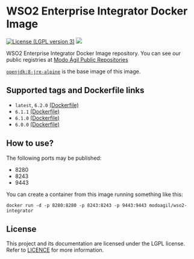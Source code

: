 WSO2 Enterprise Integrator Docker Image
==========
[![License (LGPL version 3)](https://img.shields.io/badge/license-GNU%20LGPL%20version%203.0-green.svg?maxAge=2592000)](https://github.com/modoagil/wso2-integrator/blob/master/LICENSE)  [![](https://images.microbadger.com/badges/image/modoagil/wso2-integrator.svg)](https://microbadger.com/images/modoagil/wso2-integrator "Badge by microbadger.com")

WSO2 Enterprise Integrator Docker Image repository. You can see our public registries at [Modo Ágil Public Repositories](https://hub.docker.com/u/modoagil/)

[`openjdk:8-jre-alpine`](https://hub.docker.com/_/openjdk/) is the base image of this image.

Supported tags and Dockerfile links
---

- `latest`, `6.2.0` [(Dockerfile)](https://github.com/modoagil/wso2-integrator/blob/6.2.0/Dockerfile)
- `6.1.1` [(Dockerfile)](https://github.com/modoagil/wso2-integrator/blob/6.1.1/Dockerfile)
- `6.1.0` [(Dockerfile)](https://github.com/modoagil/wso2-integrator/blob/6.1.0/Dockerfile)
- `6.0.0` [(Dockerfile)](https://github.com/modoagil/wso2-integrator/blob/6.0.0/Dockerfile)

How to use?
---

The following ports may be published:

- 8280
- 8243
- 9443

You can create a container from this image running something like this:

```
docker run -d -p 8280:8280 -p 8243:8243 -p 9443:9443 modoagil/wso2-integrator
```

License
---

This project and its documentation are licensed under the LGPL license. Refer to [LICENCE](https://github.com/modoagil/wso2-integrator/blob/master/LICENCE) for more information.
